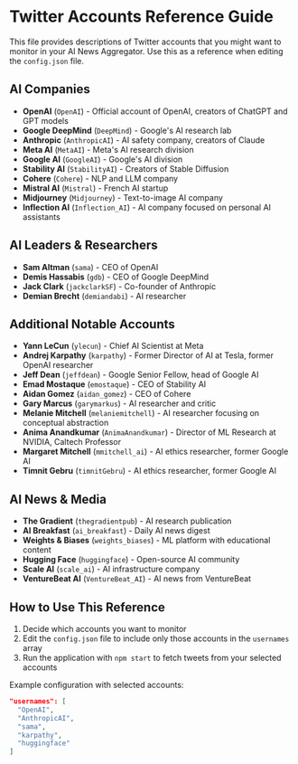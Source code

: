 # Twitter Accounts Reference Guide

This file provides descriptions of Twitter accounts that you might want to monitor in your AI News Aggregator. Use this as a reference when editing the `config.json` file.

## AI Companies

- **OpenAI** (`OpenAI`) - Official account of OpenAI, creators of ChatGPT and GPT models
- **Google DeepMind** (`DeepMind`) - Google's AI research lab
- **Anthropic** (`AnthropicAI`) - AI safety company, creators of Claude
- **Meta AI** (`MetaAI`) - Meta's AI research division
- **Google AI** (`GoogleAI`) - Google's AI division
- **Stability AI** (`StabilityAI`) - Creators of Stable Diffusion
- **Cohere** (`Cohere`) - NLP and LLM company
- **Mistral AI** (`Mistral`) - French AI startup
- **Midjourney** (`Midjourney`) - Text-to-image AI company
- **Inflection AI** (`Inflection_AI`) - AI company focused on personal AI assistants

## AI Leaders & Researchers

- **Sam Altman** (`sama`) - CEO of OpenAI
- **Demis Hassabis** (`gdb`) - CEO of Google DeepMind
- **Jack Clark** (`jackclarkSF`) - Co-founder of Anthropic
- **Demian Brecht** (`demiandabi`) - AI researcher

## Additional Notable Accounts

- **Yann LeCun** (`ylecun`) - Chief AI Scientist at Meta
- **Andrej Karpathy** (`karpathy`) - Former Director of AI at Tesla, former OpenAI researcher
- **Jeff Dean** (`jeffdean`) - Google Senior Fellow, head of Google AI
- **Emad Mostaque** (`emostaque`) - CEO of Stability AI
- **Aidan Gomez** (`aidan_gomez`) - CEO of Cohere
- **Gary Marcus** (`garymarkus`) - AI researcher and critic
- **Melanie Mitchell** (`melaniemitchell`) - AI researcher focusing on conceptual abstraction
- **Anima Anandkumar** (`AnimaAnandkumar`) - Director of ML Research at NVIDIA, Caltech Professor
- **Margaret Mitchell** (`mmitchell_ai`) - AI ethics researcher, former Google AI
- **Timnit Gebru** (`timnitGebru`) - AI ethics researcher, former Google AI

## AI News & Media

- **The Gradient** (`thegradientpub`) - AI research publication
- **AI Breakfast** (`ai_breakfast`) - Daily AI news digest
- **Weights & Biases** (`weights_biases`) - ML platform with educational content
- **Hugging Face** (`huggingface`) - Open-source AI community
- **Scale AI** (`scale_ai`) - AI infrastructure company
- **VentureBeat AI** (`VentureBeat_AI`) - AI news from VentureBeat

## How to Use This Reference

1. Decide which accounts you want to monitor
2. Edit the `config.json` file to include only those accounts in the `usernames` array
3. Run the application with `npm start` to fetch tweets from your selected accounts

Example configuration with selected accounts:
```json
"usernames": [
  "OpenAI",
  "AnthropicAI",
  "sama",
  "karpathy",
  "huggingface"
]
``` 